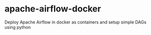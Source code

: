 # apache-airflow-docker
Deploy Apache Airflow in docker as containers and setup simple DAGs using python
